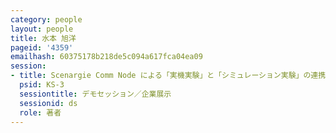 ```yaml
---
category: people
layout: people
title: 水本 旭洋
pageid: '4359'
emailhash: 60375178b218de5c094a617fca04ea09
session:
- title: Scenargie Comm Node による「実機実験」と「シミュレーション実験」の連携
  psid: KS-3
  sessiontitle: デモセッション／企業展示
  sessionid: ds
  role: 著者
---
```

